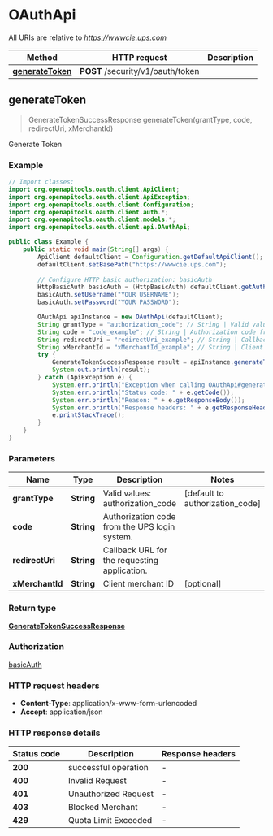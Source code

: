 # OAuthApi

All URIs are relative to *https://wwwcie.ups.com*

| Method | HTTP request | Description |
|------------- | ------------- | -------------|
| [**generateToken**](OAuthApi.md#generateToken) | **POST** /security/v1/oauth/token |  |



## generateToken

> GenerateTokenSuccessResponse generateToken(grantType, code, redirectUri, xMerchantId)



Generate Token

### Example

```java
// Import classes:
import org.openapitools.oauth.client.ApiClient;
import org.openapitools.oauth.client.ApiException;
import org.openapitools.oauth.client.Configuration;
import org.openapitools.oauth.client.auth.*;
import org.openapitools.oauth.client.models.*;
import org.openapitools.oauth.client.api.OAuthApi;

public class Example {
    public static void main(String[] args) {
        ApiClient defaultClient = Configuration.getDefaultApiClient();
        defaultClient.setBasePath("https://wwwcie.ups.com");
        
        // Configure HTTP basic authorization: basicAuth
        HttpBasicAuth basicAuth = (HttpBasicAuth) defaultClient.getAuthentication("basicAuth");
        basicAuth.setUsername("YOUR USERNAME");
        basicAuth.setPassword("YOUR PASSWORD");

        OAuthApi apiInstance = new OAuthApi(defaultClient);
        String grantType = "authorization_code"; // String | Valid values: authorization_code
        String code = "code_example"; // String | Authorization code from the UPS login system.
        String redirectUri = "redirectUri_example"; // String | Callback URL for the requesting application.
        String xMerchantId = "xMerchantId_example"; // String | Client merchant ID
        try {
            GenerateTokenSuccessResponse result = apiInstance.generateToken(grantType, code, redirectUri, xMerchantId);
            System.out.println(result);
        } catch (ApiException e) {
            System.err.println("Exception when calling OAuthApi#generateToken");
            System.err.println("Status code: " + e.getCode());
            System.err.println("Reason: " + e.getResponseBody());
            System.err.println("Response headers: " + e.getResponseHeaders());
            e.printStackTrace();
        }
    }
}
```

### Parameters


| Name | Type | Description  | Notes |
|------------- | ------------- | ------------- | -------------|
| **grantType** | **String**| Valid values: authorization_code | [default to authorization_code] |
| **code** | **String**| Authorization code from the UPS login system. | |
| **redirectUri** | **String**| Callback URL for the requesting application. | |
| **xMerchantId** | **String**| Client merchant ID | [optional] |

### Return type

[**GenerateTokenSuccessResponse**](GenerateTokenSuccessResponse.md)

### Authorization

[basicAuth](../README.md#basicAuth)

### HTTP request headers

- **Content-Type**: application/x-www-form-urlencoded
- **Accept**: application/json


### HTTP response details
| Status code | Description | Response headers |
|-------------|-------------|------------------|
| **200** | successful operation |  -  |
| **400** | Invalid Request |  -  |
| **401** | Unauthorized Request |  -  |
| **403** | Blocked Merchant |  -  |
| **429** | Quota Limit Exceeded |  -  |

